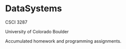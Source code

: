 # DataSystems
CSCI 3287 

University of Colorado Boulder

Accumulated homework and programming assignments. 
